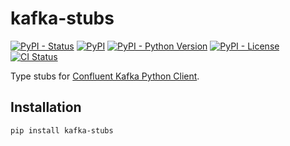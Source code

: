 # kafka-stubs

[![PyPI - Status](https://img.shields.io/pypi/status/kafka-stubs)](https://pypi.org/project/kafka-stubs)
[![PyPI](https://img.shields.io/pypi/v/kafka-stubs)](https://pypi.org/project/kafka-stubs)
[![PyPI - Python Version](https://img.shields.io/pypi/pyversions/kafka-stubs)](https://pypi.org/project/kafka-stubs)
[![PyPI - License](https://img.shields.io/pypi/l/kafka-stubs)](https://pypi.org/project/kafka-stubs)
[![CI Status](https://github.com/tkukushkin/kafka-stubs/actions/workflows/check.yml/badge.svg)](https://github.com/tkukushkin/kafka-stubs/actions/workflows/check.yml)

Type stubs for [Confluent Kafka Python Client](https://pypi.org/project/confluent-kafka/).

## Installation

```bash
pip install kafka-stubs
```
